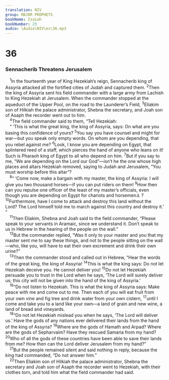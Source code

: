```yaml
---
translation: NIV
group: MAJOR PROPHETS
bookName: Isaiah 
bookNumber: 23
audio: \Audio\NIV\es\36.mp3
---
```


<div class="title"><h1>36</h1><h3>Sennacherib Threatens Jerusalem </h3></div>
<span class="verse es_36_1"> <sup>1</sup>In the fourteenth year of King Hezekiah’s reign, Sennacherib king of Assyria attacked all the fortified cities of Judah and captured them. </span>
<span class="verse es_36_2"><sup>2</sup>Then the king of Assyria sent his field commander with a large army from Lachish to King Hezekiah at Jerusalem. When the commander stopped at the aqueduct of the Upper Pool, on the road to the Launderer’s Field, </span>
<span class="verse es_36_3"><sup>3</sup>Eliakim son of Hilkiah the palace administrator, Shebna the secretary, and Joah son of Asaph the recorder went out to him. <br/></span>
<span class="verse es_36_4"> <sup>4</sup>The field commander said to them, “Tell Hezekiah: <br/> “ ‘This is what the great king, the king of Assyria, says: On what are you basing this confidence of yours? </span>
<span class="verse es_36_5"><sup>5</sup>You say you have counsel and might for war—but you speak only empty words. On whom are you depending, that you rebel against me? </span>
<span class="verse es_36_6"><sup>6</sup>Look, I know you are depending on Egypt, that splintered reed of a staff, which pierces the hand of anyone who leans on it! Such is Pharaoh king of Egypt to all who depend on him. </span>
<span class="verse es_36_7"><sup>7</sup>But if you say to me, “We are depending on the Lord our God”—isn’t he the one whose high places and altars Hezekiah removed, saying to Judah and Jerusalem, “You must worship before this altar”? <br/></span>
<span class="verse es_36_8"> <sup>8</sup>“ ‘Come now, make a bargain with my master, the king of Assyria: I will give you two thousand horses—if you can put riders on them! </span>
<span class="verse es_36_9"><sup>9</sup>How then can you repulse one officer of the least of my master’s officials, even though you are depending on Egypt for chariots and horsemen<a data-toggle="tooltip" data-placement="bottom" title="Or charioteers">⚓</a> ? </span>
<span class="verse es_36_10"><sup>10</sup>Furthermore, have I come to attack and destroy this land without the Lord? The Lord himself told me to march against this country and destroy it.’ ” <br/></span>
<span class="verse es_36_11"> <sup>11</sup>Then Eliakim, Shebna and Joah said to the field commander, “Please speak to your servants in Aramaic, since we understand it. Don’t speak to us in Hebrew in the hearing of the people on the wall.” <br/></span>
<span class="verse es_36_12"> <sup>12</sup>But the commander replied, “Was it only to your master and you that my master sent me to say these things, and not to the people sitting on the wall—who, like you, will have to eat their own excrement and drink their own urine?” <br/></span>
<span class="verse es_36_13"> <sup>13</sup>Then the commander stood and called out in Hebrew, “Hear the words of the great king, the king of Assyria! </span>
<span class="verse es_36_14"><sup>14</sup>This is what the king says: Do not let Hezekiah deceive you. He cannot deliver you! </span>
<span class="verse es_36_15"><sup>15</sup>Do not let Hezekiah persuade you to trust in the Lord when he says, ‘The Lord will surely deliver us; this city will not be given into the hand of the king of Assyria.’ <br/></span>
<span class="verse es_36_16"> <sup>16</sup>“Do not listen to Hezekiah. This is what the king of Assyria says: Make peace with me and come out to me. Then each of you will eat fruit from your own vine and fig tree and drink water from your own cistern, </span>
<span class="verse es_36_17"><sup>17</sup>until I come and take you to a land like your own—a land of grain and new wine, a land of bread and vineyards. <br/></span>
<span class="verse es_36_18"> <sup>18</sup>“Do not let Hezekiah mislead you when he says, ‘The Lord will deliver us.’ Have the gods of any nations ever delivered their lands from the hand of the king of Assyria? </span>
<span class="verse es_36_19"><sup>19</sup>Where are the gods of Hamath and Arpad? Where are the gods of Sepharvaim? Have they rescued Samaria from my hand? </span>
<span class="verse es_36_20"><sup>20</sup>Who of all the gods of these countries have been able to save their lands from me? How then can the Lord deliver Jerusalem from my hand?” <br/></span>
<span class="verse es_36_21"> <sup>21</sup>But the people remained silent and said nothing in reply, because the king had commanded, “Do not answer him.” <br/></span>
<span class="verse es_36_22"> <sup>22</sup>Then Eliakim son of Hilkiah the palace administrator, Shebna the secretary and Joah son of Asaph the recorder went to Hezekiah, with their clothes torn, and told him what the field commander had said. <br/></span>
